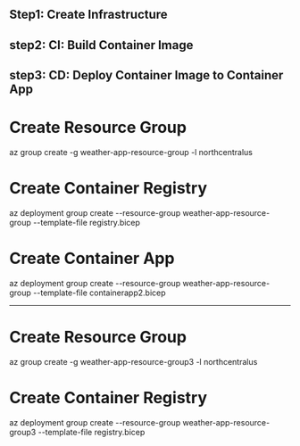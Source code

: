 
## Step1: Create Infrastructure
## step2: CI: Build Container Image
## step3: CD: Deploy Container Image to Container App


# Create Resource Group
az group create -g weather-app-resource-group -l northcentralus

# Create Container Registry
az deployment group create --resource-group weather-app-resource-group --template-file registry.bicep

# Create Container App
az deployment group create --resource-group weather-app-resource-group --template-file containerapp2.bicep

-----------------------------
# Create Resource Group
az group create -g weather-app-resource-group3 -l northcentralus

# Create Container Registry
az deployment group create --resource-group weather-app-resource-group3 --template-file registry.bicep







